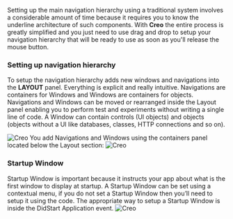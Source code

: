 Setting up the main navigation hierarchy using a traditional system involves a considerable amount of time because it requires you to know the underline architecture of such components. With **Creo** the entire process is greatly simplified and you just need to use drag and drop to setup your navigation hierarchy that will be ready to use as soon as you'll release the mouse button.

### Setting up navigation hierarchy
To setup the navigation hierarchy adds new windows and navigations into the **LAYOUT** panel. Everything is explicit and really intuitive. Navigations are containers for Windows and Windows are containers for objects. Navigations and Windows can be moved or rearranged inside the Layout panel enabling you to perform test and experiments without writing a single line of code. A Window can contain controls (UI objects) and objects (objects without a UI like databases, classes, HTTP connections and so on).

![Creo](creo_layout_1.png)
You add Navigations and Windows using the containers panel located below the Layout section:
![Creo](creo_layout_2.png)

### Startup Window
Startup Window is important because it instructs your app about what is the first window to display at startup. A Startup Window can be set using a contextual menu, if you do not set a Startup Window then you’ll need to setup it using the code. The appropriate way to setup a Startup Window is inside the DidStart Application event.
![Creo](creo_layout_3.png)
